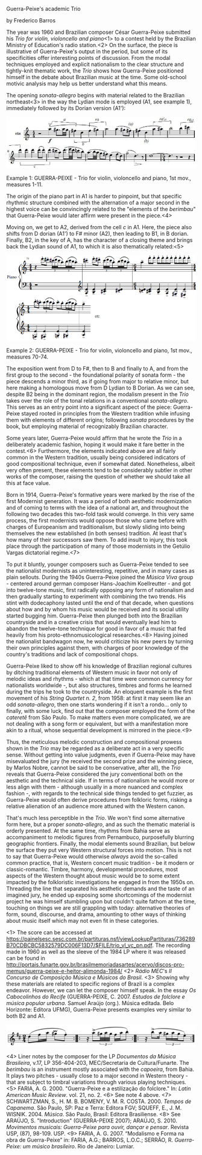 Guerra-Peixe's academic Trio

by Frederico Barros

The year was 1960 and Brazilian composer César Guerra-Peixe submitted his *Trio for violin, violoncello and piano*<1> to a contest held by the Brazilian Ministry of Education's radio station.<2> On the surface, the piece is illustrative of Guerra-Peixe's output in the period, but some of its specificities offer interesting points of discussion. From the modal techniques employed and explicit nationalism to the clear structure and tightly-knit thematic work, the *Trio* shows how Guerra-Peixe positioned himself in the debate about Brazilian music at the time. Some old-school motivic analysis may help us better understand what this means.

The opening *sonata-allegro* begins with material related to the Brazilian northeast<3> in the way the Lydian mode is employed (A1, see example 1), immediately followed by its Dorian version (A1'):

![](media/media/image1.jpeg)

Example 1: GUERRA-PEIXE - Trio for violin, violoncello and piano, 1st mov., measures 1-11.

The origin of the piano part in A1 is harder to pinpoint, but that specific rhythmic structure combined with the alternation of a major second in the highest voice can be convincingly related to the "elements of the *berimbau*" that Guerra-Peixe would later affirm were present in the piece.<4>

Moving on, we get to A2, derived from the cell *c* in A1. Here, the piece also shifts from D dorian (A1') to F# minor (A2), then leading to B1, in B dorian. Finally, B2, in the key of A, has the character of a closing theme and brings back the Lydian sound of A1, to which it is also thematically related:<5> 

![](media/media/image4.png)

Example 2: GUERRA-PEIXE - Trio for violin, violoncello and piano, 1st mov., measures 70-74.

The exposition went from D to F#, then to B and finally to A, and from the first group to the second - the foundational polarity of sonata form - the piece descends a minor third, as if going from major to relative minor, but here making a homologous move from D Lydian to B Dorian. As we can see, despite B2 being in the dominant region, the modalism present in the *Trio* takes over the role of the tonal relations in a conventional *sonata-allegro*. This serves as an entry point into a significant aspect of the piece: Guerra-Peixe stayed rooted in principles from the Western tradition while infusing them with elements of different origins; following *sonata* procedures by the book, but employing material of recognizably Brazilian character.

Some years later, Guerra-Peixe would affirm that he wrote the *Trio* in a deliberately academic fashion, hoping it would make it fare better in the contest.<6> Furthermore, the elements indicated above are all fairly common in the Western tradition, usually being considered indicators of good compositional technique, even if somewhat dated. Nonetheless, albeit very often present, these elements tend to be considerably subtler in other works of the composer, raising the question of whether we should take all this at face value.

Born in 1914, Guerra-Peixe's formative years were marked by the rise of the first Modernist generation. It was a period of both aesthetic modernization and of coming to terms with the idea of a national art, and throughout the following two decades this two-fold task would converge. In this very same process, the first modernists would oppose those who came before with charges of Europeanism and traditionalism, but slowly sliding into being themselves the new established (in both senses) tradition. At least that's how many of their successors saw them. To add insult to injury, this took place through the participation of many of those modernists in the Getúlio Vargas dictatorial regime.<7>

To put it bluntly, younger composers such as Guerra-Peixe tended to see the nationalist modernists as uninteresting, repetitive, and in many cases as plain sellouts. During the 1940s Guerra-Peixe joined the *Música Viva* group - centered around german composer Hans-Joachim Koellreutter - and got into twelve-tone music, first radically opposing any form of nationalism and then gradually starting to experiment with combining the two trends. His stint with dodecaphony lasted until the end of that decade, when questions about how and by whom his music would be received and its social utility started bugging him. Guerra-Peixe then plunged both into the Brazilian countryside and in a creative crisis that would eventually lead him to abandon the twelve-tone technique for good in favor of a music that fed heavily from his proto-ethnomusicological researches.<8> Having joined the nationalist bandwagon now, he would criticize his new peers by turning their own principles against them, with charges of poor knowledge of the country's traditions and lack of compositional chops.

Guerra-Peixe liked to show off his knowledge of Brazilian regional cultures by ditching traditional elements of Western music in favor not only of melodic ideas and rhythms - which at that time were common currency for nationalists worldwide -, but also structures, timbres and forms he learned during the trips he took to the countryside. An eloquent example is the first movement of his *String Quartet n. 2*, from 1958: at first it may seem like an odd *sonata-allegro*, then one starts wondering if it isn't a rondo... only to finally, with some luck, find out that the composer employed the form of the *cateretê* from São Paulo. To make matters even more complicated, we are not dealing with a song form or equivalent, but with a manifestation more akin to a ritual, whose sequential development is mirrored in the piece.<9>

Thus, the meticulous melodic construction and compositional prowess shown in the *Trio* may be regarded as a deliberate act in a very specific sense. Without getting into value judgments, even if Guerra-Peixe may have misevaluated the jury (he received the second prize and the winning piece, by Marlos Nobre, cannot be said to be conservative, after all), the *Trio* reveals that Guerra-Peixe considered the jury conventional both on the aesthetic and the technical side. If in terms of nationalism he would more or less align with them - although usually in a more nuanced and complex fashion -, with regards to the technical side things tended to get fuzzier, as Guerra-Peixe would often derive procedures from folkloric forms, risking a relative alienation of an audience more attuned with the Western canon.

That's much less perceptible in the *Trio*. We won't find some alternative form here, but a proper *sonata-allegro*, and as such the thematic material is orderly presented. At the same time, rhythms from Bahia serve as accompaniment to melodic figures from Pernambuco, purposefully blurring geographic frontiers. Finally, the modal elements sound Brazilian, but below the surface they put very Western structural forces into motion. This is not to say that Guerra-Peixe would otherwise *always* avoid the so-called common practice, that is, Western concert music tradition - be it modern or classic-romantic. Timbre, harmony, developmental procedures, most aspects of the Western thought about music would be to some extent impacted by the folkloristic investigations he engaged in from the 1950s on. Threading the line that separated his aesthetic demands and the taste of an imagined jury, he ended up exposing some shortcomings of the modernist project he was himself stumbling upon but couldn't quite fathom at the time, touching on things we are still grappling with today: alternative theories of form, sound, discourse, and drama, amounting to other ways of thinking about music itself which may not even fit in these categories.



<1> The score can be accessed at https://painelsesc.sesc.com.br/partituras.nsf/viewLookupPartituras/736289B70CDBCBC5832579DC006F13D7/$FILE/trio_vl_vc_pn.pdf. The recording made in 1960 as well as the sleeve of the 1984 LP where it was released can be found in http://portais.funarte.gov.br/brasilmemoriadasartes/acervo/discos-pro-memus/guerra-peixe-e-heitor-alimonda-1984/ 
<2> *Rádio MEC*'s *II Concurso de Composição Música e Músicos do Brasil*.
<3> Showing why these materials are related to specific regions of Brazil is a complex endeavor. However, we can let the composer himself speak. In the essay *Os Cabocolinhos do Recife* (GUERRA-PEIXE, C. 2007. *Estudos de folclore e música popular urbana*. Samuel Araújo (org.). Música editada. Belo Horizonte: Editora UFMG), Guerra-Peixe presents examples very similar to both B2 and A1.

![](media/media/cabocolinhos.png)
 
<4> Liner notes by the composer for the LP *Documentos da Música Brasileira*, v.17, LP 356-404-203, MEC/Secretaria de Cultura/Funarte. The *berimbau* is an instrument mostly associated with the *capoeira*, from Bahia. It plays two pitches - usually close to a major second in Western theory - that are subject to timbral variations through various playing techniques.
<5> FARIA, A. G. 2000. "Guerra-Peixe e a estilização do folclore." In: *Latin American Music Review*. vol. 21, no. 2.
<6> See note 4 above. 
<7> SCHWARTZMAN, S., H. M. B. BOMENY, V. M. R. COSTA. 2000. *Tempos de Capanema*. São Paulo, SP: Paz e Terra: Editora FGV; SQUEFF, E., J. M. WISNIK. 2004. *Música*. São Paulo, Brasil: Editora Brasiliense.
<8> See ARAÚJO, S. "Introduction" (GUERRA-PEIXE 2007); ARAÚJO, S. 2010. *Movimentos musicais: Guerra-Peixe para ouvir, dançar e pensar*. Revista USP, (87), 98-109. USP.
<9> FARIA, A. G. 2007. “Modalismo e Forma na obra de Guerra-Peixe” in: FARIA, A.G.; BARROS, L.O.C.; SERRÃO, R. *Guerra-Peixe: um músico brasileiro*. Rio de Janeiro: Lumiar.